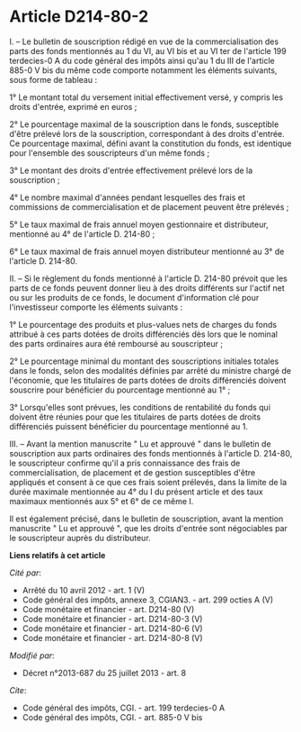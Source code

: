 # Article D214-80-2

I. – Le bulletin de souscription rédigé en vue de la commercialisation des parts des fonds mentionnés au 1 du VI, au VI bis
et au VI ter de l'article 199 terdecies-0 A du code général des impôts ainsi qu'au 1 du III de l'article 885-0 V bis du même
code comporte notamment les éléments suivants, sous forme de tableau :

1° Le montant total du versement initial effectivement versé, y compris les droits d'entrée, exprimé en euros ;

2° Le pourcentage maximal de la souscription dans le fonds, susceptible d'être prélevé lors de la souscription, correspondant
à des droits d'entrée. Ce pourcentage maximal, défini avant la constitution du fonds, est identique pour l'ensemble des
souscripteurs d'un même fonds ;

3° Le montant des droits d'entrée effectivement prélevé lors de la souscription ;

4° Le nombre maximal d'années pendant lesquelles des frais et commissions de commercialisation et de placement peuvent être
prélevés ;

5° Le taux maximal de frais annuel moyen gestionnaire et distributeur, mentionné au 4° de l'article D. 214-80 ;

6° Le taux maximal de frais annuel moyen distributeur mentionné au 3° de l'article D. 214-80.

II. – Si le règlement du fonds mentionné à l'article D. 214-80 prévoit que les parts de ce fonds peuvent donner lieu à des
droits différents sur l'actif net ou sur les produits de ce fonds, le document d'information clé pour l'investisseur comporte
les éléments suivants :

1° Le pourcentage des produits et plus-values nets de charges du fonds attribué à ces parts dotées de droits différenciés dès
lors que le nominal des parts ordinaires aura été remboursé au souscripteur ;

2° Le pourcentage minimal du montant des souscriptions initiales totales dans le fonds, selon des modalités définies par
arrêté du ministre chargé de l'économie, que les titulaires de parts dotées de droits différenciés doivent souscrire pour
bénéficier du pourcentage mentionné au 1° ;

3° Lorsqu'elles sont prévues, les conditions de rentabilité du fonds qui doivent être réunies pour que les titulaires de
parts dotées de droits différenciés puissent bénéficier du pourcentage mentionné au 1.

III. – Avant la mention manuscrite " Lu et approuvé " dans le bulletin de souscription aux parts ordinaires des fonds
mentionnés à l'article D. 214-80, le souscripteur confirme qu'il a pris connaissance des frais de commercialisation, de
placement et de gestion susceptibles d'être appliqués et consent à ce que ces frais soient prélevés, dans la limite de la
durée maximale mentionnée au 4° du I du présent article et des taux maximaux mentionnés aux 5° et 6° de ce même I.

Il est également précisé, dans le bulletin de souscription, avant la mention manuscrite " Lu et approuvé ", que les droits
d'entrée sont négociables par le souscripteur auprès du distributeur.

**Liens relatifs à cet article**

_Cité par_:

  - Arrêté du 10 avril 2012 - art. 1 (V)
  - Code général des impôts, annexe 3, CGIAN3. - art. 299 octies A (V)
  - Code monétaire et financier - art. D214-80 (V)
  - Code monétaire et financier - art. D214-80-3 (V)
  - Code monétaire et financier - art. D214-80-6 (V)
  - Code monétaire et financier - art. D214-80-8 (V)

_Modifié par_:

  - Décret n°2013-687 du 25 juillet 2013 - art. 8

_Cite_:

  - Code général des impôts, CGI. - art. 199 terdecies-0 A
  - Code général des impôts, CGI. - art. 885-0 V bis

